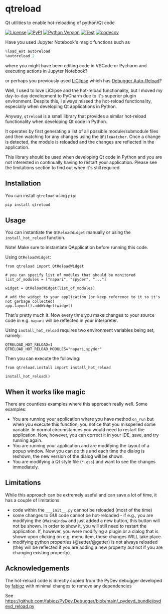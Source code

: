 # qtreload
 Qt utilities to enable hot-reloading of python/Qt code

[![License](https://img.shields.io/pypi/l/qtreload.svg?color=green)](https://github.com/lukasz-migas/qtreload/raw/main/LICENSE)
[![PyPI](https://img.shields.io/pypi/v/qtreload.svg?color=green)](https://pypi.org/project/qtreload)
[![Python
Version](https://img.shields.io/pypi/pyversions/qtreload.svg?color=green)](https://python.org)
[![Test](https://github.com/lukasz-migas/qtreload/actions/workflows/test_and_deploy.yml/badge.svg)](https://github.com/lukasz-migas/qtreload/actions/workflows/test_and_deploy.yml)
[![codecov](https://codecov.io/gh/lukasz-migas/qtreload/branch/main/graph/badge.svg?token=dcsjgl1sOi)](https://codecov.io/gh/lukasz-migas/qtreload)

Have you used Jupyter Notebook's magic functions such as 

```python
%load_ext autoreload
%autoreload 2
```

where you might have been editing code in VSCode or Pycharm and executing actions in Jupyter Notebook?

or perhaps you previously used [LiClipse](https://www.liclipse.com/) which has [Debugger Auto-Reload](https://www.pydev.org/manual_adv_debugger_auto_reload.html)?

Well, I used to love LiClipse and the hot-reload functionality, but I moved my day-to-day development to PyCharm due to it's superior plugin environment. Despite this, I always missed
the hot-reload functionality, especially when developing Qt applications in Python.

Anyway, `qtreload` is a small library that provides a similar hot-reload functionality when developing Qt code in Python.

It operates by first generating a list of all possible module/submodule files and then watching for any changes using the   `QFileWatcher`. Once a change is detected, the module
is reloaded and the changes are reflected in the application.

This library should be used when developing Qt code in Python and you are not interested in continually having to restart your application. Please see the limitations section to find out when it's still required.


## Installation

You can install `qtreload` using `pip`:

```bash
pip install qtreload
```

## Usage

You can instantiate the `QtReloadWidget` manually or using the `install_hot_reload` function.

Note! Make sure to instantiate QApplication before running this code.


Using `QtReloadWidget`:

```
from qtreload import QtReloadWidget

# you can specify list of modules that should be monitored
list_of_modules = ["napari", "spyder", "..."]

widget = QtReloadWidget(list_of_modules)

# add the widget to your application (or keep reference to it so it's not garbage collected)
app.layout().addWidget(widget)
```

That's pretty much it. Now every time you make changes to your source code in e.g. `napari` will be reflected in your interpreter.

Using `install_hot_reload` requires two environment variables being set, namely:

```
QTRELOAD_HOT_RELOAD=1
QTRELOAD_HOT_RELOAD_MODULES="napari,spyder"
```

Then you can execute the following:
```
from qtreload.install import install_hot_reload

install_hot_reload()
```

## When it works like magic

 There are countless examples where this approach really well. Some examples:

 - You are running your application where you have method `on_run` but when you execute this function, you notice that you misspelled some variable. In normal circumstances you would need to restart the application. Now, however, you can correct it in your IDE, save, and try running again.
 - You are running your application and are modifying the layout of a popup window. Now you can do this and each time the dialog is reshown, the new version of the dialog will be shown.
 - You are modifying a Qt style file (`*.qss`) and want to see the changes immediately.

## Limitations

While this approach can be extremely useful and can save a lot of time, it has a couple of limitations:

- code within the `___init__.py` cannot be reloaded (most of the time)
- some changes to GUI code cannot be hot-reloaded - if e.g., you are modifying the `QMainWindow` and just added a new button, this button will not be shown. In order to show it, you will still need to restart the application. If, however, you were modifying a plugin or a dialog that is shown upon clicking on e.g. menu item, these changes WILL take place.
- modifying python properties (@setter/@getter) is not always reloaded (they will be reflected if you are adding a new property but not if you are changing existing property)


## Acknowledgements

The hot-reload code is directly copied from the PyDev debugger developed by [fabioz](https://github.com/fabioz) with minimal changes to remove any dependencies

See https://github.com/fabioz/PyDev.Debugger/blob/main/_pydevd_bundle/pydevd_reload.py

